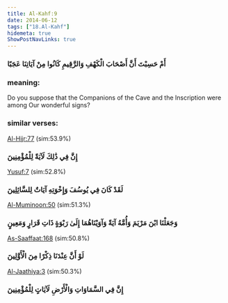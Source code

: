 ```yaml
---
title: Al-Kahf:9
date: 2014-06-12
tags: ["18.Al-Kahf"]
hidemeta: true 
ShowPostNavLinks: true 
---
```

### أَمْ حَسِبْتَ أَنَّ أَصْحَابَ الْكَهْفِ وَالرَّقِيمِ كَانُوا مِنْ آيَاتِنَا عَجَبًا
### meaning: 
Do you suppose that the Companions of the Cave and the Inscription were among Our wonderful signs?
### similar verses: 

[Al-Hijr:77](/15/77) (sim:53.9%)

### إِنَّ فِي ذَٰلِكَ لَآيَةً لِلْمُؤْمِنِينَ

[Yusuf:7](/12/7) (sim:52.8%)

### لَقَدْ كَانَ فِي يُوسُفَ وَإِخْوَتِهِ آيَاتٌ لِلسَّائِلِينَ

[Al-Muminoon:50](/23/50) (sim:51.3%)

### وَجَعَلْنَا ابْنَ مَرْيَمَ وَأُمَّهُ آيَةً وَآوَيْنَاهُمَا إِلَىٰ رَبْوَةٍ ذَاتِ قَرَارٍ وَمَعِينٍ

[As-Saaffaat:168](/37/168) (sim:50.8%)

### لَوْ أَنَّ عِنْدَنَا ذِكْرًا مِنَ الْأَوَّلِينَ

[Al-Jaathiya:3](/45/3) (sim:50.3%)

### إِنَّ فِي السَّمَاوَاتِ وَالْأَرْضِ لَآيَاتٍ لِلْمُؤْمِنِينَ

